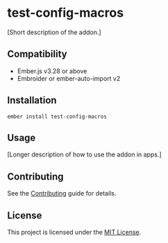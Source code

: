 # test-config-macros

[Short description of the addon.]

## Compatibility

- Ember.js v3.28 or above
- Embroider or ember-auto-import v2

## Installation

```
ember install test-config-macros
```

## Usage

[Longer description of how to use the addon in apps.]

## Contributing

See the [Contributing](CONTRIBUTING.md) guide for details.

## License

This project is licensed under the [MIT License](LICENSE.md).

